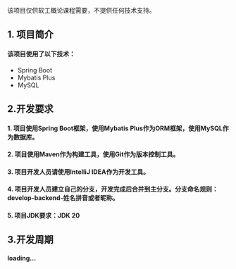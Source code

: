 该项目仅供软工概论课程需要，不提供任何技术支持。

## 1. 项目简介
#### 该项目使用了以下技术：
* Spring Boot
* Mybatis Plus
* MySQL

## 2.开发要求
#### 1. 项目使用Spring Boot框架，使用Mybatis Plus作为ORM框架，使用MySQL作为数据库。
#### 2. 项目使用Maven作为构建工具，使用Git作为版本控制工具。
#### 3. 项目开发人员请使用IntelliJ IDEA作为开发工具。
#### 4. 项目开发人员建立自己的分支，开发完成后合并到主分支。分支命名规则：develop-backend-姓名拼音或者昵称。
#### 5. 项目JDK要求：JDK 20

## 3.开发周期
#### loading...